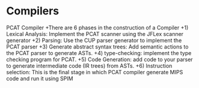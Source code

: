 # Compilers
PCAT Compiler
 +There are 6 phases in the construction of a Compiler
 +1) Lexical Analysis: Implement the PCAT scanner using the JFLex scanner generator
 +2) Parsing: Use the CUP parser generator to implement the PCAT parser
 +3) Generate abstract syntax trees: Add semantic actions to the PCAT parser to generate ASTs.
 +4) type-checking: implement the type checking program for PCAT.
 +5) Code Generation: add code to your parser to generate intermediate code (IR trees) from ASTs.
 +6) Instruction selection: This is the final stage in which PCAT compiler generate MIPS code and run it using SPIM
